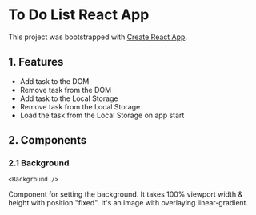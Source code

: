 # To Do List React App

This project was bootstrapped with [Create React App](https://github.com/facebook/create-react-app).

## 1. Features
* Add task to the DOM
* Remove task from the DOM
* Add task to the Local Storage
* Remove task from the Local Storage
* Load the task from the Local Storage on app start

## 2. Components
### 2.1 Background
```{js}
<Background />
```

Component for setting the background. It takes 100% viewport width & height with position "fixed". It's an image with overlaying linear-gradient.
